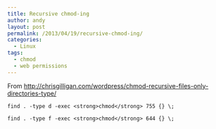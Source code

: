 ```yaml
---
title: Recursive chmod-ing
author: andy
layout: post
permalink: /2013/04/19/recursive-chmod-ing/
categories:
  - Linux
tags:
  - chmod
  - web permissions
---
```

From <a href="http://chrisgilligan.com/wordpress/chmod-recursive-files-only-directories-type/" target="_blank">http://chrisgilligan.com/wordpress/chmod-recursive-files-only-directories-type/</a>

`find . -type d -exec <strong>chmod</strong> 755 {} \;`

`find . -type f -exec <strong>chmod</strong> 644 {} \;`